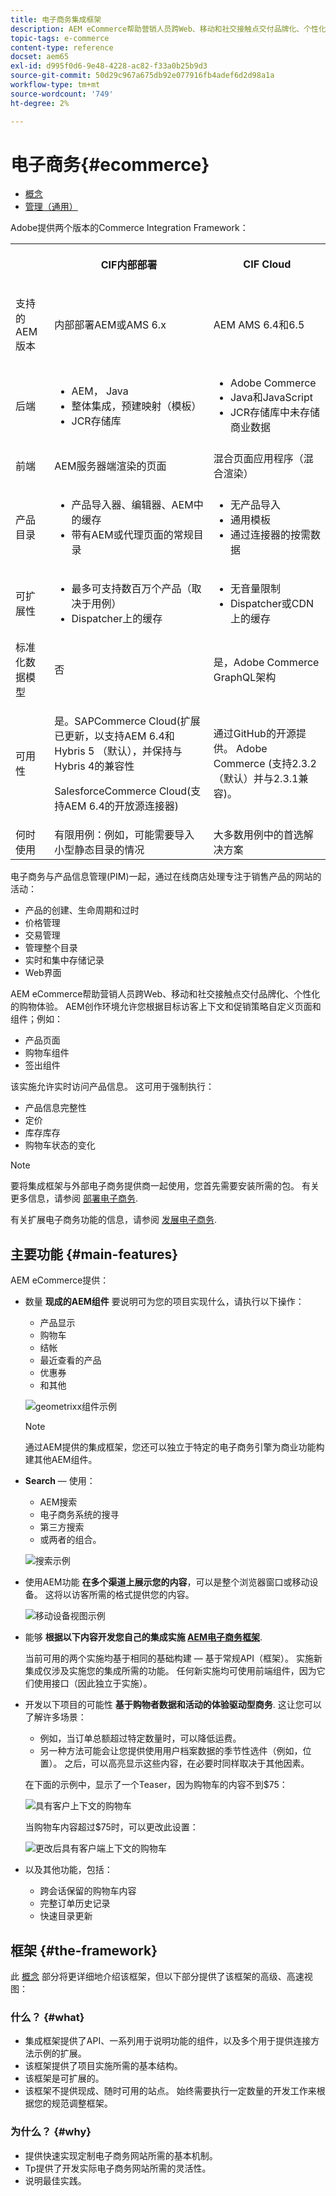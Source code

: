 ```yaml
---
title: 电子商务集成框架
description: AEM eCommerce帮助营销人员跨Web、移动和社交接触点交付品牌化、个性化的购物体验。
topic-tags: e-commerce
content-type: reference
docset: aem65
exl-id: d995f0d6-9e48-4228-ac82-f33a0b25b9d3
source-git-commit: 50d29c967a675db92e077916fb4adef6d2d98a1a
workflow-type: tm+mt
source-wordcount: '749'
ht-degree: 2%

---
```


# 电子商务{#ecommerce}

* [概念](/help/commerce/cif-classic/administering/concepts.md)
* [管理（通用）](/help/commerce/cif-classic/administering/generic.md)

Adobe提供两个版本的Commerce Integration Framework：

<table>
 <tbody>
  <tr>
   <th><p> </p> </th>
   <th><p>CIF内部部署</p> </th>
   <th><p>CIF Cloud</p> </th>
  </tr>
  <tr>
   <td><p>支持的 AEM 版本</p> </td>
   <td><p>内部部署AEM或AMS 6.x</p> </td>
   <td>AEM AMS 6.4和6.5</td>
  </tr>
  <tr>
   <td><p>后端</p> </td>
   <td>
    <ul>
     <li>AEM， Java</li>
     <li>整体集成，预建映射（模板）</li>
     <li>JCR存储库</li>
    </ul> </td>
   <td>
    <ul>
     <li>Adobe Commerce</li>
     <li>Java和JavaScript</li>
     <li>JCR存储库中未存储商业数据</li>
    </ul> </td>
  </tr>
  <tr>
   <td><p>前端</p> </td>
   <td><p>AEM服务器端渲染的页面</p> </td>
   <td>混合页面应用程序（混合渲染）</td>
  </tr>
  <tr>
   <td><p>产品目录</p> </td>
   <td>
    <ul>
     <li>产品导入器、编辑器、AEM中的缓存</li>
     <li>带有AEM或代理页面的常规目录</li>
    </ul> </td>
   <td>
    <ul>
     <li>无产品导入</li>
     <li>通用模板</li>
     <li>通过连接器的按需数据</li>
    </ul> </td>
  </tr>
  <tr>
   <td><p>可扩展性</p> </td>
   <td>
    <ul>
     <li>最多可支持数百万个产品（取决于用例）</li>
     <li>Dispatcher上的缓存</li>
    </ul> </td>
   <td>
    <ul>
     <li>无音量限制</li>
     <li>Dispatcher或CDN上的缓存</li>
    </ul> </td>
  </tr>
  <tr>
   <td>标准化数据模型</td>
   <td>否</td>
   <td>是，Adobe Commerce GraphQL架构</td>
  </tr>
  <tr>
   <td>可用性</td>
   <td><p>是。SAPCommerce Cloud(扩展已更新，以支持AEM 6.4和Hybris 5 （默认），并保持与Hybris 4的兼容性</p> <p>SalesforceCommerce Cloud(支持AEM 6.4的开放源连接器)</p> </td>
   <td>通过GitHub的开源提供。 Adobe Commerce (支持2.3.2（默认）并与2.3.1兼容)。</td>
  </tr>
  <tr>
   <td>何时使用</td>
   <td>有限用例：例如，可能需要导入小型静态目录的情况</td>
   <td>大多数用例中的首选解决方案</td>
  </tr>
 </tbody>
</table>

电子商务与产品信息管理(PIM)一起，通过在线商店处理专注于销售产品的网站的活动：

* 产品的创建、生命周期和过时
* 价格管理
* 交易管理
* 管理整个目录
* 实时和集中存储记录
* Web界面

AEM eCommerce帮助营销人员跨Web、移动和社交接触点交付品牌化、个性化的购物体验。 AEM创作环境允许您根据目标访客上下文和促销策略自定义页面和组件；例如：

* 产品页面
* 购物车组件
* 签出组件

该实施允许实时访问产品信息。 这可用于强制执行：

* 产品信息完整性
* 定价
* 库存库存
* 购物车状态的变化

>[!NOTE]
>
>要将集成框架与外部电子商务提供商一起使用，您首先需要安装所需的包。 有关更多信息，请参阅 [部署电子商务](/help/commerce/cif-classic/deploying/ecommerce.md).
>
>有关扩展电子商务功能的信息，请参阅 [发展电子商务](/help/commerce/cif-classic/developing/ecommerce.md).

## 主要功能 {#main-features}

AEM eCommerce提供：

* 数量 **现成的AEM组件** 要说明可为您的项目实现什么，请执行以下操作：

   * 产品显示
   * 购物车
   * 结帐
   * 最近查看的产品
   * 优惠券
   * 和其他

  ![geometrixx组件示例](/help/sites-administering/assets/chlimage_1-130.png)

  >[!NOTE]
  >
  >通过AEM提供的集成框架，您还可以独立于特定的电子商务引擎为商业功能构建其他AEM组件。

* **Search**  — 使用：

   * AEM搜索
   * 电子商务系统的搜寻
   * 第三方搜索
   * 或两者的组合。

  ![搜索示例](/help/sites-administering/assets/chlimage_1-131.png)

* 使用AEM功能 **在多个渠道上展示您的内容**，可以是整个浏览器窗口或移动设备。 这将以访客所需的格式提供您的内容。

  ![移动设备视图示例](/help/sites-administering/assets/chlimage_1-132.png)

* 能够 **根据以下内容开发您自己的集成实施 [AEM电子商务框架](#the-framework)**.

  当前可用的两个实施均基于相同的基础构建 — 基于常规API（框架）。 实施新集成仅涉及实施您的集成所需的功能。 任何新实施均可使用前端组件，因为它们使用接口（因此独立于实施）。

* 开发以下项目的可能性 **基于购物者数据和活动的体验驱动型商务**. 这让您可以了解许多场景：

   * 例如，当订单总额超过特定数量时，可以降低运费。
   * 另一种方法可能会让您提供使用用户档案数据的季节性选件（例如，位置）。 之后，可以高亮显示这些内容，在必要时同样取决于其他因素。

  在下面的示例中，显示了一个Teaser，因为购物车的内容不到$75：

  ![具有客户上下文的购物车](/help/sites-administering/assets/chlimage_1-133.png)

  当购物车内容超过$75时，可以更改此设置：

  ![更改后具有客户端上下文的购物车](/help/sites-administering/assets/chlimage_1-134.png)

* 以及其他功能，包括：

   * 跨会话保留的购物车内容
   * 完整订单历史记录
   * 快速目录更新

## 框架 {#the-framework}

此 [概念](/help/commerce/cif-classic/administering/concepts.md) 部分将更详细地介绍该框架，但以下部分提供了该框架的高级、高速视图：

### 什么？ {#what}

* 集成框架提供了API、一系列用于说明功能的组件，以及多个用于提供连接方法示例的扩展。
* 该框架提供了项目实施所需的基本结构。
* 该框架是可扩展的。
* 该框架不提供现成、随时可用的站点。 始终需要执行一定数量的开发工作来根据您的规范调整框架。

### 为什么？ {#why}

* 提供快速实现定制电子商务网站所需的基本机制。
* Tp提供了开发实际电子商务网站所需的灵活性。
* 说明最佳实践。
